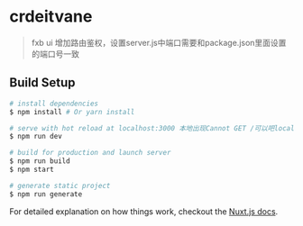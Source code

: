 # crdeitvane

> fxb ui 增加路由鉴权，设置server.js中端口需要和package.json里面设置的端口号一致

## Build Setup

``` bash
# install dependencies
$ npm install # Or yarn install

# serve with hot reload at localhost:3000 本地出现Cannot GET /可以吧localhost更改为127.0.0.1,增加第三方插件
$ npm run dev

# build for production and launch server
$ npm run build
$ npm start

# generate static project
$ npm run generate
```

For detailed explanation on how things work, checkout the [Nuxt.js docs](https://github.com/nuxt/nuxt.js).
